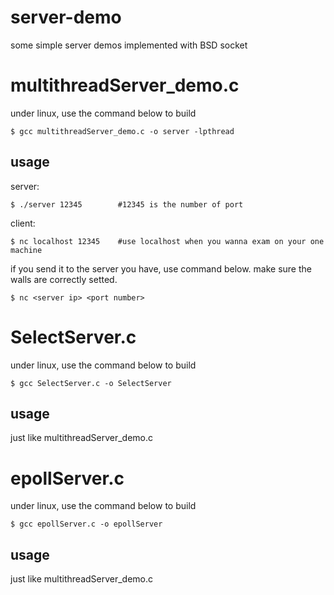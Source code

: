 # server-demo
some simple server demos implemented with BSD socket



# multithreadServer_demo.c

under linux, use the command below to build

``` SHELL
$ gcc multithreadServer_demo.c -o server -lpthread
```

## usage

server:

``` shell
$ ./server 12345		#12345 is the number of port
```

client: 

```shell
$ nc localhost 12345	#use localhost when you wanna exam on your one machine
```

if you send it to the server you have, use command below. make sure the walls are correctly setted.

``` shell
$ nc <server ip> <port number>
```

# SelectServer.c

under linux, use the command below to build

``` SHELL
$ gcc SelectServer.c -o SelectServer
```

## usage

just like multithreadServer_demo.c

# epollServer.c

under linux, use the command below to build

``` SHELL
$ gcc epollServer.c -o epollServer
```

## usage

just like multithreadServer_demo.c
